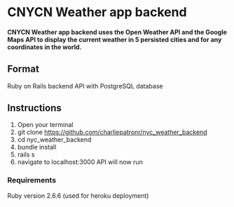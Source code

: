 # **CNYCN Weather app backend**

#### **CNYCN Weather app backend** uses the Open Weather API and the Google Maps API to display the current weather in 5 persisted cities and for any coordinates in the world.

## **Format**

Ruby on Rails backend API with PostgreSQL database

## **Instructions**

1. Open your terminal
2. git clone https://github.com/charliepatronr/nyc_weather_backend
3. cd nyc_weather_backend
4. bundle install
5. rails s
6. navigate to localhost:3000
   API will now run

### Requirements

Ruby version 2.6.6 (used for heroku deployment)
